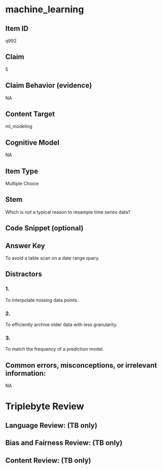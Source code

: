 # machine_learning

## Item ID
q992

## Claim
5

## Claim Behavior (evidence)
NA

## Content Target
ml_modeling

## Cognitive Model
NA

## Item Type
Multiple Choice

## Stem
Which is *not* a typical reason to resample time series data?

## Code Snippet (optional)


## Answer Key
To avoid a table scan on a date range query.

## Distractors

### 1.
To interpolate missing data points.

### 2.
To efficiently archive older data with less granularity.

### 3.
To match the frequency of a prediction model.

## Common errors, misconceptions, or irrelevant information:
NA

# Triplebyte Review


## Language Review: (TB only)


## Bias and Fairness Review: (TB only)


## Content Review: (TB only)

